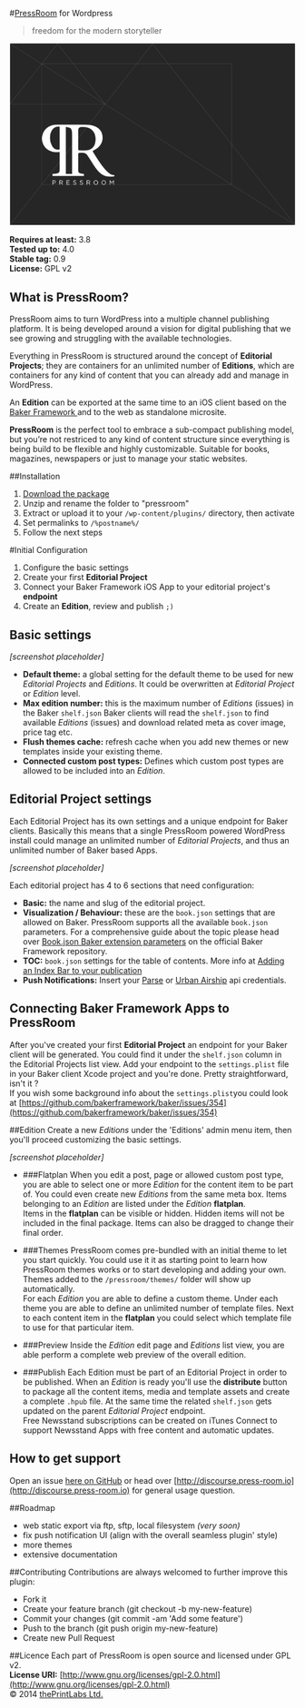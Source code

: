 #[PressRoom](http://press-room.io/) for Wordpress

>freedom for the modern storyteller

![](PR-github.png?raw=true "PressRoom for Wordpress")

**Requires at least:** 3.8    
**Tested up to:** 4.0    
**Stable tag:** 0.9    
**License:** GPL v2   

## What is PressRoom?
PressRoom aims to turn WordPress into a multiple channel publishing platform. It is being developed around a vision for digital publishing that we see growing and struggling with the available technologies. 

Everything in PressRoom is structured around the concept of **Editorial Projects**; they are containers for an unlimited number of **Editions**, which are containers for any kind of content that you can already add and manage in WordPress. 

An **Edition** can be exported at the same time to an iOS client based on the [Baker Framework ](https://github.com/bakerframework/baker) and to the web as standalone microsite. 

**PressRoom** is the perfect tool to embrace a sub-compact publishing model, but you’re not restriced to any kind of content structure since everything is being build to be flexible and highly customizable. Suitable for books, magazines, newspapers or just to manage your static websites.  

##Installation

1. [Download the package](https://github.com/thePrintLabs/pressroom/archive/master.zip)
2. Unzip and rename the folder to "pressroom"
3. Extract or upload it to your ```/wp-content/plugins/``` directory, then activate
4. Set permalinks to ```/%postname%/```
5. Follow the next steps

#Initial Configuration
1. Configure the basic settings
2. Create your first **Editorial Project**
3. Connect your Baker Framework iOS App to your editorial project's **endpoint**
4. Create an **Edition**, review and publish ```;)```

## Basic settings

*[screenshot placeholder]*

- **Default theme:** a global setting for the default theme to be used for new *Editorial Projects* and *Editions*. It could be overwritten at *Editorial Project* or *Edition* level.
- **Max edition number:** this is the maximum number of *Editions* (issues) in the Baker ```shelf.json``` Baker clients will read the ```shelf.json``` to find available *Editions* (issues) and download related meta as cover image, price tag etc. 
- **Flush themes cache:** refresh cache when you add new themes or new templates inside your existing theme.
- **Connected custom post types:** Defines which custom post types are allowed to be included into an *Edition*.

## Editorial Project settings
Each Editorial Project has its own settings and a unique endpoint for Baker clients. Basically this means that a single PressRoom powered WordPress install could manage an unlimited number of *Editorial Projects*, and thus an unlimited number of Baker based Apps.   

*[screenshot placeholder]*

Each editorial project has 4 to 6 sections that need configuration:

- **Basic:** the name and slug of the editorial project.
- **Visualization / Behaviour:** these are the ```book.json``` settings that are allowed on Baker. PressRoom supports all the available ```book.json``` parameters. For a comprehensive guide about the topic please head over [Book.json Baker extension parameters](https://github.com/bakerframework/baker/wiki/Book.json-Baker-extension-parameters) on the official Baker Framework repository. 
- **TOC:** ```book.json``` settings for the table of contents. More info at [Adding an Index Bar to your publication](https://github.com/bakerframework/baker/wiki/Adding-an-Index-Bar-to-your-publication)
- **Push Notifications:** Insert your [Parse](https://parse.com/) or [Urban Airship](http://urbanairship.com/) api credentials. 

## Connecting Baker Framework Apps to PressRoom
After you've created your first **Editorial Project** an endpoint for your Baker client will be generated. You could find it under the ```shelf.json``` column in the Editorial Projects list view. Add your endpoint to the ```settings.plist``` file in your Baker client Xcode project and you're done. Pretty straightforward, isn't it ?    
If you wish some background info about the ```settings.plist```you could look at [https://github.com/bakerframework/baker/issues/354](https://github.com/bakerframework/baker/issues/354)

##Edition
Create a new *Editions* under the 'Editions' admin menu item, then you'll proceed customizing the basic settings. 

*[screenshot placeholder]*

- ###Flatplan 
When you edit a post, page or allowed custom post type, you are able to select one or more *Edition* for the content item to be part of. You could even create new *Editions* from the same meta box. Items belonging to an *Edition* are listed under the *Edition* **flatplan**.     
Items in the **flatplan** can be visible or hidden. Hidden items will not be included in the final package. Items can also be dragged to change their final order. 

- ###Themes
PressRoom comes pre-bundled with an initial theme to let you start quickly. You could use it it as starting point to learn how PressRoom themes works or to start developing and adding your own. Themes added to the ```/pressroom/themes/``` folder will show up automatically.    
For each *Edition* you are able to define a custom theme. Under each theme you are able to define an unlimited number of template files. Next to each content item in the **flatplan** you could select which template file to use for that particular item.

- ###Preview
Inside the *Edition* edit page and *Editions* list view, you are able perform a complete web preview of the overall edition. 

- ###Publish
Each Edition must be part of an Editorial Project in order to be published. When an *Edition* is ready you'll use the **distribute** button to package all the content items, media and template assets and create a complete ```.hpub``` file. At the same time the related ```shelf.json``` gets updated on the parent *Editorial Project* endpoint.     
Free Newsstand subscriptions can be created on iTunes Connect to support Newsstand Apps with free content and automatic updates.

## How to get support
Open an issue [here on GitHub](https://github.com/thePrintLabs/pressroom/issues) or head over [http://discourse.press-room.io](http://discourse.press-room.io) for general usage question.

##Roadmap

- web static export via ftp, sftp, local filesystem *(very soon)*
- fix push notification UI (align with the overall seamless plugin' style)
- more themes
- extensive documentation

##Contributing
Contributions are always welcomed to further improve this plugin:

- Fork it
- Create your feature branch (git checkout -b my-new-feature)
- Commit your changes (git commit -am 'Add some feature')
- Push to the branch (git push origin my-new-feature)
- Create new Pull Request

##Licence
Each part of PressRoom is open source and licensed under GPL v2.    
**License URI:** [http://www.gnu.org/licenses/gpl-2.0.html](http://www.gnu.org/licenses/gpl-2.0.html)    
© 2014 [thePrintLabs Ltd.](http://theprintlabs.com)
